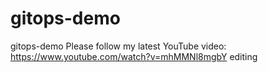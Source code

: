 # gitops-demo
gitops-demo
Please follow my latest YouTube video: https://www.youtube.com/watch?v=mhMMNl8mgbY
editing 

